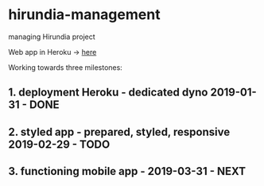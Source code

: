 # hirundia-management
managing Hirundia project

Web app in Heroku -> [here](https://fast-anchorage-88647.herokuapp.com/)

Working towards three milestones:

## 1. deployment Heroku - dedicated dyno 2019-01-31 - DONE

## 2. styled app - prepared, styled, responsive 2019-02-29 - TODO

## 3. functioning mobile app - 2019-03-31 - NEXT
